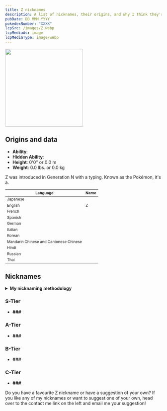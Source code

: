 ```yaml
---
title: Z nicknames
description: A list of nicknames, their origins, and why I think they're cool.
pubDate: DD MMM YYYY
pokedexNumber: "XXXX"
lcpSrc: /images/Z.webp
lcpMediaAs: image
lcpMediaType: image/webp
---
```


<div class="img-center">
	<picture>
		<source srcset="/images/Z.webp" type="image/webp">
		<img src="/images/Z.jpg" width="250" height="250" alt="">
	</picture>
</div>

## Origins and data

<div class="room-box">
		<div class="room-box-left">
			<ul>
				<li><strong>Ability</strong>: </li>
				<li><strong>Hidden Ability</strong>: </li>
				<li><strong>Height</strong>: 0'0" or 0.0 m </li>
				<li><strong>Weight</strong>: 0.0 lbs. or 0.0 kg</li>
			</ul>
			<p>Z was introduced in Generation N with a typing. Known as the Pokémon, it's a.</p>
		</div>

<div class="room-box-right">
	<table class="room-table" style="font-size:12px">
	<thead>
		<tr>
			<th>Language</th>
			<th>Name</th>
		</tr>
	</thead>
	<tbody>
		<tr>
			<td>Japanese</td>
			<td><span lang="ja"></span></td>
		</tr>
		<tr>
			<td>English</td>
			<td>Z</td>
		</tr>
		<tr>
			<td>French</td>
			<td></td>
		</tr>
		<tr>
			<td>Spanish</td>
			<td></td>
		</tr>
		<tr>
			<td>German</td>
			<td></td>
		</tr>
		<tr>
			<td>Italian</td>
			<td></td>
		</tr>
		<tr>
			<td>Korean</td>
			<td><span lang="ko"></span></td>
		</tr>
		<tr>
			<td>Mandarin Chinese and Cantonese Chinese</td>
			<td></td>
		</tr>
		<tr>
			<td>Hindi</td>
			<td></td>
		</tr>
		<tr>
			<td>Russian</td>
			<td></td>
		</tr>
		<tr>
			<td>Thai</td>
			<td></td>
		</tr>
	</tbody>
	</table>
	</div>
</div>

## Nicknames
<section class="deets">
	<details>
		<summary><strong>My nicknaming methodology</strong></summary>
		<ul>
			<li>I rank nicknames by lettered tiers: S, A, B, C, and D. S is the best and D is the worst.</li>
			<li>I'll usually list my inspiration for a nickname so you know where they came from.</li>
		</ul>
	</details>
</section>

### S-Tier

* **###**

### A-Tier

* **###**

### B-Tier

* **###**

### C-Tier

* **###**

Do you have a favourite Z nickname or have a suggestion of your own? If you like any of my nicknames or want to suggest one of your own, head over to the contact me link on the left and email me your suggestion!